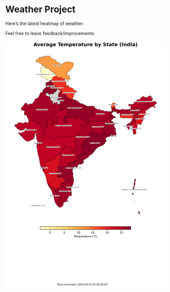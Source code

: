 # Weather Project

Here’s the latest heatmap of weather:

Feel free to leave feedback/improvements.

![India Heatmap](docs/assets/india_heatmap.png?v=C7780C)
